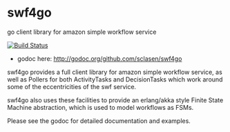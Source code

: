 swf4go
======

go client library for amazon simple workflow service

[![Build Status](https://travis-ci.org/sclasen/swf4go.svg?branch=master)](https://travis-ci.org/sclasen/swf4go)

* godoc here: http://godoc.org/github.com/sclasen/swf4go

swf4go provides a full client library for amazon simple workflow service, as well as Pollers for both ActivityTasks and DecisionTasks which work around
some of the eccentricities of the swf service.

swf4go also uses these facilities to provide an erlang/akka style Finite State Machine abstraction, which is used to model workflows as FSMs.

Please see the godoc for detailed documentation and examples.
